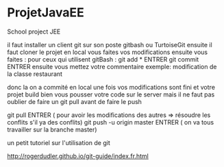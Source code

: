 # ProjetJavaEE
School project JEE

il faut installer un client git sur son poste gitbash ou TurtoiseGit 
ensuite il faut cloner le projet en local
vous faites vos modifications ensuite vous faites : 
pour ceux qui utilisent gitBash :
git add *      ENTRER
git commit     ENTRER  ensuite vous mettez votre commentaire exemple: modification de la classe restaurant

donc la on a commité en local 
une fois vos modifications sont fini et votre projet build bien vous pousser votre code sur le server mais il ne faut pas oublier de faire un git pull avant de faire le push

git pull ENTRER ( pour avoir les modifications des autres => résoudre les conflits s'il ya des conflits)
git push -u origin master ENTRER ( on va tous travailler sur la branche master)

un petit tutoriel sur l'utilisation de git

http://rogerdudler.github.io/git-guide/index.fr.html



